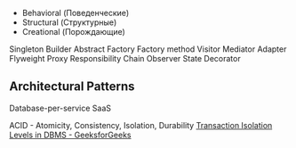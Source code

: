 - Behavioral (Поведенческие)
- Structural (Структурные)
- Creational (Порождающие)


Singleton
Builder
Abstract Factory
Factory method
Visitor
Mediator
Adapter
Flyweight
Proxy
Responsibility Chain
Observer
State
Decorator



## Architectural Patterns

Database-per-service
SaaS



ACID - Atomicity, Consistency, Isolation, Durability
[Transaction Isolation Levels in DBMS - GeeksforGeeks](https://www.geeksforgeeks.org/transaction-isolation-levels-dbms/)